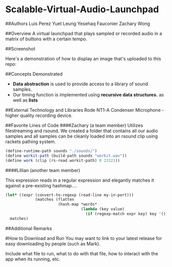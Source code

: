 # Scalable-Virtual-Audio-Launchpad


##Authors
Luis Perez
Yuet Leung
Yesehaq Fauconier
Zachary Wong

##Overview
A virtual launchpad that plays sampled or recorded audio in a matrix of buttons with a certain tempo.

##Screenshot


Here's a demonstration of how to display an image that's uploaded to this repo:


##Concepts Demonstrated

* **Data abstraction** is used to provide access to a library of sound samples.
* Our timing function is implemented using  **recursive data structures.** as well as **lists**

##External Technology and Libraries
Rode NT1-A Condenser Microphone - higher quality recording device.

##Favorite Lines of Code
####Zachary (a team member)
Utilizes filestreaming and rsound.  We created a folder that contains all our audio samples and all samples can be cleanly loaded into an rsound clip using rackets pathing system.
```scheme
(define-runtime-path sounds "./sounds/")
(define workit-path (build-path sounds "workit.wav"))
(define work (clip (rs-read workit-path) 0 23321))
```
####Lillian (another team member)

This expression reads in a regular expression and elegantly matches it against a pre-existing hashmap....
```scheme
(let* ((expr (convert-to-regexp (read-line my-in-port)))
             (matches (flatten
                       (hash-map *words*
                                 (lambda (key value)
                                   (if (regexp-match expr key) key '()))))))
  matches)
```

##Additional Remarks


#How to Download and Run
You may want to link to your latest release for easy downloading by people (such as Mark).

Include what file to run, what to do with that file, how to interact with the app when its running, etc. 
